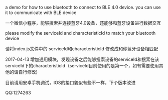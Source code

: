 a demo for how to use bluetooth to connect to BLE 4.0 device.
you can use it to communicate with BLE device

一个微信小程序，能够搜索并连接蓝牙4.0设备，还能够和蓝牙设备进行数据交互


please modify the serviceId and characteristicId to match your bluetooth device

请将index.js文件中的 serviceId和characteristicId 修改成和你蓝牙设备相匹配

2017-04-13
增加通用模块，发现设备之后能够搜索设备的serviceId和搜索在该serviceId下的characteristicId（serviceId目前使用的是第一个，如有需要使用其他的请自行修改)


目前请用安卓手机调试，IOS的接口貌似有些不一样，下个版本改进



QQ:1274263